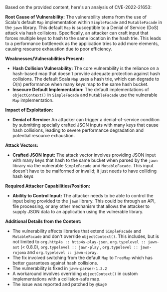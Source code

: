 Based on the provided content, here's an analysis of CVE-2022-21653:

**Root Cause of Vulnerability:**
The vulnerability stems from the use of Scala's default `Map` implementation within `SimpleFacade` and `MutableFacade` in the `jawn` library. This default `Map` is susceptible to a Denial of Service (DoS) attack via hash collisions. Specifically, an attacker can craft input that forces multiple keys to hash to the same location in the hash trie. This leads to a performance bottleneck as the application tries to add more elements, causing resource exhaustion due to poor efficiency.

**Weaknesses/Vulnerabilities Present:**
- **Hash Collision Vulnerability:** The core vulnerability is the reliance on a hash-based map that doesn't provide adequate protection against hash collisions. The default Scala `Map` uses a hash trie, which can degrade to O(n) performance when many keys map to the same hash bucket.
- **Insecure Default Implementation:**  The default implementations of `objectContext()` in `SimpleFacade` and `MutableFacade` use the vulnerable `Map` implementation.

**Impact of Exploitation:**
- **Denial of Service:** An attacker can trigger a denial-of-service condition by submitting specially crafted JSON inputs with many keys that cause hash collisions, leading to severe performance degradation and potential resource exhaustion.

**Attack Vectors:**
- **Crafted JSON Input:** The attack vector involves providing JSON input with many keys that hash to the same bucket when parsed by the `jawn` library via the vulnerable `SimpleFacade` and `MutableFacade`. This input doesn't have to be malformed or invalid; it just needs to have colliding hash keys

**Required Attacker Capabilities/Position:**
- **Ability to Control Input:** The attacker needs to be able to control the input being provided to the `jawn` library. This could be through an API, file processing, or any other mechanism that allows the attacker to supply JSON data to an application using the vulnerable library.

**Additional Details from the Content:**
- The vulnerability affects libraries that extend `SimpleFacade` and `MutableFacade` and don't override `objectContext()`. This includes, but is not limited to `org.http4s :: http4s-play-json`, `org.typelevel :: jawn-ast` (< 0.8.0), `org.typelevel :: jawn-play` , `org.typelevel :: jawn-rojoma` and `org.typelevel :: jawn-spray`.
- The fix involved switching from the default `Map` to `TreeMap` which has better guarantees against hash collisions.
- The vulnerability is fixed in `jawn-parser-1.3.2`
- A workaround involves overriding `objectContext()` in custom implementations with a collision-safe map.
- The issue was reported and patched by `@kag0`